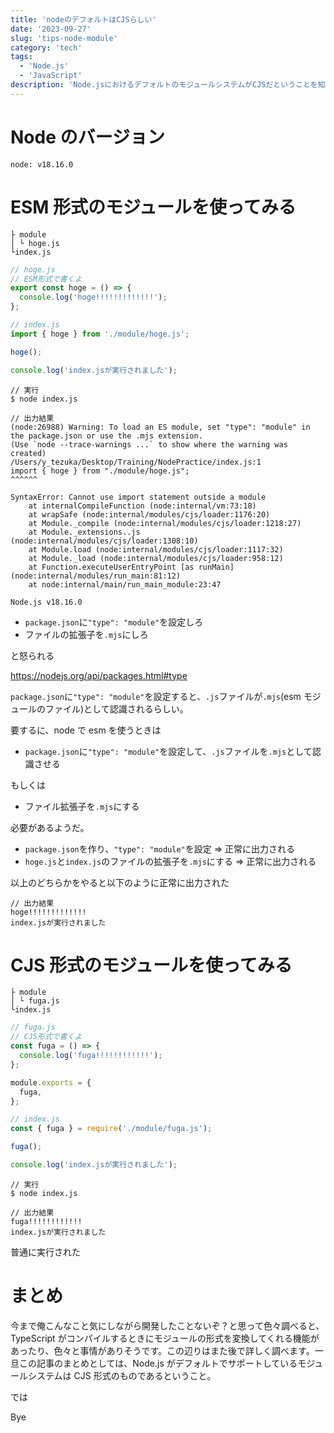 ```yaml
---
title: 'nodeのデフォルトはCJSらしい'
date: '2023-09-27'
slug: 'tips-node-module'
category: 'tech'
tags:
  - 'Node.js'
  - 'JavaScript'
description: 'Node.jsにおけるデフォルトのモジュールシステムがCJSだということを知ったので、検証も兼ねて軽く遊んでみました。'
---
```


# Node のバージョン

`node: v18.16.0`

# ESM 形式のモジュールを使ってみる

```
├ module
│ └ hoge.js
└index.js
```

```javascript
// hoge.js
// ESM形式で書くよ
export const hoge = () => {
  console.log('hoge!!!!!!!!!!!!!');
};
```

```javascript
// index.js
import { hoge } from './module/hoge.js';

hoge();

console.log('index.jsが実行されました');
```

```
// 実行
$ node index.js

// 出力結果
(node:26988) Warning: To load an ES module, set "type": "module" in the package.json or use the .mjs extension.
(Use `node --trace-warnings ...` to show where the warning was created)
/Users/y_tezuka/Desktop/Training/NodePractice/index.js:1
import { hoge } from "./module/hoge.js";
^^^^^^

SyntaxError: Cannot use import statement outside a module
    at internalCompileFunction (node:internal/vm:73:18)
    at wrapSafe (node:internal/modules/cjs/loader:1176:20)
    at Module._compile (node:internal/modules/cjs/loader:1218:27)
    at Module._extensions..js (node:internal/modules/cjs/loader:1308:10)
    at Module.load (node:internal/modules/cjs/loader:1117:32)
    at Module._load (node:internal/modules/cjs/loader:958:12)
    at Function.executeUserEntryPoint [as runMain] (node:internal/modules/run_main:81:12)
    at node:internal/main/run_main_module:23:47

Node.js v18.16.0
```

- `package.json`に`"type": "module"`を設定しろ
- ファイルの拡張子を`.mjs`にしろ

と怒られる

https://nodejs.org/api/packages.html#type

`package.json`に`"type": "module"`を設定すると、`.js`ファイルが`.mjs`(esm モジュールのファイル)として認識されるらしい。

要するに、node で esm を使うときは

- `package.json`に`"type": "module"`を設定して、`.js`ファイルを`.mjs`として認識させる

もしくは

- ファイル拡張子を`.mjs`にする

必要があるようだ。

- `package.json`を作り、`"type": "module"`を設定 ⇒ 正常に出力される
- `hoge.js`と`index.js`のファイルの拡張子を`.mjs`にする ⇒ 正常に出力される

以上のどちらかをやると以下のように正常に出力された

```
// 出力結果
hoge!!!!!!!!!!!!!
index.jsが実行されました
```

# CJS 形式のモジュールを使ってみる

```
├ module
│ └ fuga.js
└index.js
```

```javascript
// fuga.js
// CJS形式で書くよ
const fuga = () => {
  console.log('fuga!!!!!!!!!!!!');
};

module.exports = {
  fuga,
};
```

```javascript
// index.js
const { fuga } = require('./module/fuga.js');

fuga();

console.log('index.jsが実行されました');
```

```
// 実行
$ node index.js

// 出力結果
fuga!!!!!!!!!!!!
index.jsが実行されました
```

普通に実行された

# まとめ

今まで俺こんなこと気にしながら開発したことないぞ？と思って色々調べると、TypeScript がコンパイルするときにモジュールの形式を変換してくれる機能があったり、色々と事情がありそうです。この辺りはまた後で詳しく調べます。一旦この記事のまとめとしては、Node.js がデフォルトでサポートしているモジュールシステムは CJS 形式のものであるということ。

では

Bye

